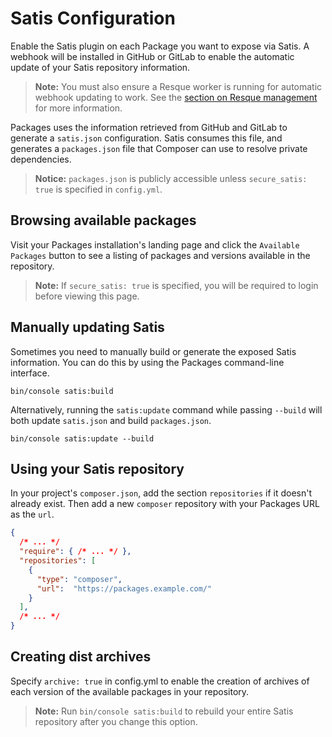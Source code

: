 Satis Configuration
===================

Enable the Satis plugin on each Package you want to expose via Satis. A webhook will be installed in GitHub or
GitLab to enable the automatic update of your Satis repository information.

> **Note:** You must also ensure a Resque worker is running for automatic webhook updating to work. See the
  [section on Resque management](resque.md) for more information.

Packages uses the information retrieved from GitHub and GitLab to generate a `satis.json` configuration. Satis consumes this file, and generates a `packages.json` file that Composer can use to resolve private dependencies.

> **Notice:** `packages.json` is publicly accessible unless `secure_satis: true` is specified in `config.yml`.

Browsing available packages
---------------------------

Visit your Packages installation's landing page and click the `Available Packages` button to see a listing of packages and versions available in the repository.

> **Note:** If `secure_satis: true` is specified, you will be required to login before viewing this page.


Manually updating Satis
-----------------------

Sometimes you need to manually build or generate the exposed Satis information. You can do this by using the Packages command-line interface.


```
bin/console satis:build
```

Alternatively, running the `satis:update` command while passing `--build` will both
update `satis.json` and build `packages.json`.

```
bin/console satis:update --build
```

Using your Satis repository
---------------------------

In your project's `composer.json`, add the section `repositories` if it doesn't already exist. Then add a new `composer` repository with your Packages URL as the `url`.

```json
{
  /* ... */
  "require": { /* ... */ },
  "repositories": [
    {
      "type": "composer",
      "url":  "https://packages.example.com/"
    }
  ],
  /* ... */
}
```

Creating dist archives
----------------------

Specify `archive: true` in config.yml to enable the creation of archives of each version of the available packages in your repository.

> **Note:** Run `bin/console satis:build` to rebuild your entire Satis repository after you change this option.